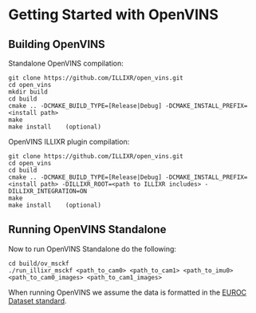 # Getting Started with OpenVINS

## Building OpenVINS

Standalone OpenVINS compilation:

```
git clone https://github.com/ILLIXR/open_vins.git
cd open_vins
mkdir build
cd build
cmake .. -DCMAKE_BUILD_TYPE=[Release|Debug] -DCMAKE_INSTALL_PREFIX=<install path>
make
make install    (optional)
```

OpenVINS ILLIXR plugin compilation:

```
git clone https://github.com/ILLIXR/open_vins.git
cd open_vins
cd build
cmake .. -DCMAKE_BUILD_TYPE=[Release|Debug] -DCMAKE_INSTALL_PREFIX=<install path> -DILLIXR_ROOT=<path to ILLIXR includes> -DILLIXR_INTEGRATION=ON
make
make install    (optional)
```

## Running OpenVINS Standalone

Now to run OpenVINS Standalone do the following:
```
cd build/ov_msckf
./run_illixr_msckf <path_to_cam0> <path_to_cam1> <path_to_imu0> <path_to_cam0_images> <path_to_cam1_images>
```

When running OpenVINS we assume the data is formatted in the [EUROC Dataset standard](https://projects.asl.ethz.ch/datasets/doku.php?id=kmavvisualinertialdatasets).
